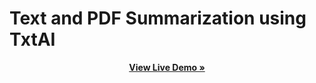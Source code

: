 # Text and PDF Summarization using TxtAI 

<p align="center"><a href="https://summarify.streamlit.app/" target="_blank"><strong>View Live Demo »</strong></a></p>

